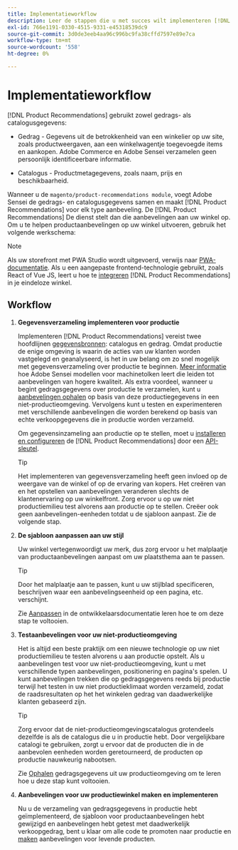 ```yaml
---
title: Implementatieworkflow
description: Leer de stappen die u met succes wilt implementeren [!DNL Product Recommendations] op je winkel.
exl-id: 766e1191-0330-4515-9331-e45318539dc9
source-git-commit: 3d0de3eeb4aa96c996bc9fa38cffd7597e89e7ca
workflow-type: tm+mt
source-wordcount: '558'
ht-degree: 0%

---
```


# Implementatieworkflow

[!DNL Product Recommendations] gebruikt zowel gedrags- als catalogusgegevens:

- Gedrag - Gegevens uit de betrokkenheid van een winkelier op uw site, zoals productweergaven, aan een winkelwagentje toegevoegde items en aankopen. Adobe Commerce en Adobe Sensei verzamelen geen persoonlijk identificeerbare informatie.

- Catalogus - Productmetagegevens, zoals naam, prijs en beschikbaarheid.

Wanneer u de `magento/product-recommendations module`, voegt Adobe Sensei de gedrags- en catalogusgegevens samen en maakt [!DNL Product Recommendations] voor elk type aanbeveling. De [!DNL Product Recommendations] De dienst stelt dan die aanbevelingen aan uw winkel op. Om u te helpen productaanbevelingen op uw winkel uitvoeren, gebruik het volgende werkschema:

>[!NOTE]
>
> Als uw storefront met PWA Studio wordt uitgevoerd, verwijs naar [PWA-documentatie](https://developer.adobe.com/commerce/pwa-studio/integrations/product-recommendations/). Als u een aangepaste frontend-technologie gebruikt, zoals React of Vue JS, leert u hoe te [integreren](headless.md) [!DNL Product Recommendations] in je eindeloze winkel.

## Workflow

1. **Gegevensverzameling implementeren voor productie**

   Implementeren [!DNL Product Recommendations] vereist twee hoofdlijnen [gegevensbronnen](type.md): catalogus en gedrag. Omdat productie de enige omgeving is waarin de acties van uw klanten worden vastgelegd en geanalyseerd, is het in uw belang om zo snel mogelijk met gegevensverzameling over productie te beginnen. [Meer informatie](behavioral-data.md) hoe Adobe Sensei modellen voor machinetolken leert die leiden tot aanbevelingen van hogere kwaliteit. Als extra voordeel, wanneer u begint gedragsgegevens over productie te verzamelen, kunt u [aanbevelingen ophalen](verify.md) op basis van deze productiegegevens in een niet-productieomgeving. Vervolgens kunt u testen en experimenteren met verschillende aanbevelingen die worden berekend op basis van echte verkoopgegevens die in productie worden verzameld.

   Om gegevensinzameling aan productie op te stellen, moet u [installeren en configureren](install-configure.md) de [!DNL Product Recommendations] door een [API-sleutel](https://experienceleague.adobe.com/docs/commerce-merchant-services/user-guides/integration-services/saas.html).

   >[!TIP]
   >
   > Het implementeren van gegevensverzameling heeft geen invloed op de weergave van de winkel of op de ervaring van kopers. Het creëren van en het opstellen van aanbevelingen veranderen slechts de klantenervaring op uw winkelfront. Zorg ervoor u op uw niet productiemilieu test alvorens aan productie op te stellen. Creëer ook geen aanbevelingen-eenheden totdat u de sjabloon aanpast. Zie de volgende stap.

1. **De sjabloon aanpassen aan uw stijl**

   Uw winkel vertegenwoordigt uw merk, dus zorg ervoor u het malplaatje van productaanbevelingen aanpast om uw plaatsthema aan te passen.

   >[!TIP]
   >
   > Door het malplaatje aan te passen, kunt u uw stijlblad specificeren, beschrijven waar een aanbevelingseenheid op een pagina, etc. verschijnt.

   Zie [Aanpassen](https://experienceleague.adobe.com/docs/commerce-merchant-services/product-recommendations/developer/customize.html) in de ontwikkelaarsdocumentatie leren hoe te om deze stap te voltooien.

1. **Testaanbevelingen voor uw niet-productieomgeving**

   Het is altijd een beste praktijk om een nieuwe technologie op uw niet productiemilieu te testen alvorens u aan productie opstelt. Als u aanbevelingen test voor uw niet-productieomgeving, kunt u met verschillende typen aanbevelingen, positionering en pagina&#39;s spelen. U kunt aanbevelingen trekken die op gedragsgegevens reeds bij productie terwijl het testen in uw niet productieklimaat worden verzameld, zodat de raadsresultaten op het het winkelen gedrag van daadwerkelijke klanten gebaseerd zijn.

   >[!TIP]
   >
   > Zorg ervoor dat de niet-productieomgevingscatalogus grotendeels dezelfde is als de catalogus die u in productie hebt. Door vergelijkbare catalogi te gebruiken, zorgt u ervoor dat de producten die in de aanbevolen eenheden worden geretourneerd, de producten op productie nauwkeurig nabootsen.

   Zie [Ophalen](staging-environment.md) gedragsgegevens uit uw productieomgeving om te leren hoe u deze stap kunt voltooien.

1. **Aanbevelingen voor uw productiewinkel maken en implementeren**

   Nu u de verzameling van gedragsgegevens in productie hebt geïmplementeerd, de sjabloon voor productaanbevelingen hebt gewijzigd en aanbevelingen hebt getest met daadwerkelijk verkoopgedrag, bent u klaar om alle code te promoten naar productie en [maken](create.md) aanbevelingen voor levende producten.
